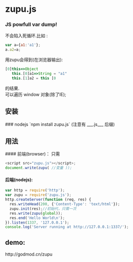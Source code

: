 zupu.js
====

### JS powfull var dump!
不会陷入死循环.比如 :
```javascript
var a={a1:'a1'};
a.a2=a;
```
用zupu会得到(在浏览器输出): 
```js
[0]this=>Object
   this.[0]a1=>String = "a1" 
   this.[1]a2 = this [0 
```
的结果.<br/>
可以遍历 window 对象(除了IE);
<h2>安装</h2>
### nodejs
`npm install zupu.js` (注意有 ___.js___ 后缀)
<h2>用法</h2>
#### 前端(browser)：
只需

```javascript
<script src="zupu.js"></script>;
document.write(zupu( //变量 ));
```
#### 后端(nodejs): 
```javascript
var http = require('http');
var zupu = require('zupu.js');
http.createServer(function (req, res) {
  res.writeHead(200, {'Content-Type': 'text/html'});
  zupu.init(res);//初始代，只需一次
  res.write(zupu(global));
  res.end('Hello World\n');
}).listen(1337, '127.0.0.1');
console.log('Server running at http://127.0.0.1:1337/');
```
<h2>demo:</h2>
http://godmod.cn/zupu
